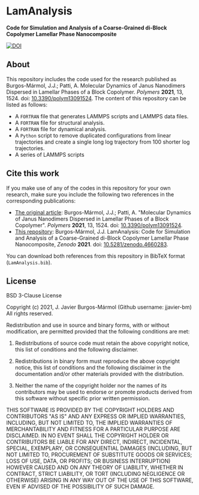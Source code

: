 # LamAnalysis
**Code for Simulation and Analysis of a Coarse-Grained di-Block Copolymer Lamellar Phase Nanocomposite**

[![DOI](https://zenodo.org/badge/DOI/10.5281/zenodo.4660283.svg)](https://doi.org/10.5281/zenodo.4660283)

## About
This repository includes the code used for the research published as Burgos-Mármol, J.J.; Patti, A. Molecular Dynamics of Janus Nanodimers Dispersed in
Lamellar Phases of a Block Copolymer. *Polymers* **2021**, 13, 1524. doi: [10.3390/polym13091524](https://doi.org/10.3390/polym13091524). The content of this repository can be listed as follows:

- A ``FORTRAN`` file that generates LAMMPS scripts and LAMMPS data files.
- A ``FORTRAN`` file for structural analysis.
- A ``FORTRAN`` file for dynamical analysis.
- A ``Python`` script to remove duplicated configurations from linear trajectories and create a single long log trajectory from 100 shorter log trajectories.
- A series of LAMMPS scripts

## Cite this work
If you make use of any of the codes in this repository for your own research, make sure you include the following two references in the corresponding publications:

- <ins>The original article</ins>: Burgos-Mármol, J.J.; Patti, A. "Molecular Dynamics of Janus Nanodimers Dispersed in Lamellar Phases of a Block Copolymer". *Polymers* **2021**, 13, 1524. doi: [10.3390/polym13091524](https://doi.org/10.3390/polym13091524).
- <ins>This repository</ins>: Burgos-Mármol, J.J. LamAnalysis: Code for Simulation and Analysis of a Coarse-Grained di-Block Copolymer Lamellar Phase Nanocomposite, *Zenodo* **2021**. doi: [10.5281/zenodo.4660283](https://doi.org/10.5281/zenodo.4660283).

You can download both references from this repository in BibTeX format (`LamAnalysis.bib`).

## License
BSD 3-Clause License

Copyright (c) 2021, J. Javier Burgos-Mármol (Github username: jjavier-bm)
All rights reserved.

Redistribution and use in source and binary forms, with or without
modification, are permitted provided that the following conditions are met:

1. Redistributions of source code must retain the above copyright notice, this
   list of conditions and the following disclaimer.

2. Redistributions in binary form must reproduce the above copyright notice,
   this list of conditions and the following disclaimer in the documentation
   and/or other materials provided with the distribution.

3. Neither the name of the copyright holder nor the names of its
   contributors may be used to endorse or promote products derived from
   this software without specific prior written permission.

THIS SOFTWARE IS PROVIDED BY THE COPYRIGHT HOLDERS AND CONTRIBUTORS "AS IS"
AND ANY EXPRESS OR IMPLIED WARRANTIES, INCLUDING, BUT NOT LIMITED TO, THE
IMPLIED WARRANTIES OF MERCHANTABILITY AND FITNESS FOR A PARTICULAR PURPOSE ARE
DISCLAIMED. IN NO EVENT SHALL THE COPYRIGHT HOLDER OR CONTRIBUTORS BE LIABLE
FOR ANY DIRECT, INDIRECT, INCIDENTAL, SPECIAL, EXEMPLARY, OR CONSEQUENTIAL
DAMAGES (INCLUDING, BUT NOT LIMITED TO, PROCUREMENT OF SUBSTITUTE GOODS OR
SERVICES; LOSS OF USE, DATA, OR PROFITS; OR BUSINESS INTERRUPTION) HOWEVER
CAUSED AND ON ANY THEORY OF LIABILITY, WHETHER IN CONTRACT, STRICT LIABILITY,
OR TORT (INCLUDING NEGLIGENCE OR OTHERWISE) ARISING IN ANY WAY OUT OF THE USE
OF THIS SOFTWARE, EVEN IF ADVISED OF THE POSSIBILITY OF SUCH DAMAGE.

